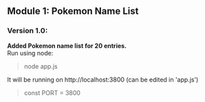 ## Module 1: Pokemon Name List

### **Version 1.0:**
**Added Pokemon name list for 20 entries.**  
Run using node:
> node app.js  

It will be running on http://localhost:3800 (can be edited in 'app.js')
> const PORT = 3800
